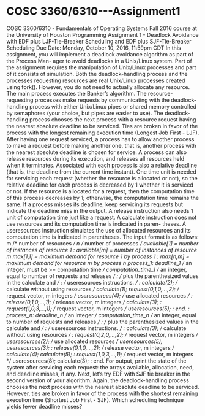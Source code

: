 # COSC 3360/6310---Assignment1
COSC 3360/6310 - Fundamentals of Operating Systems Fall 2016 course at the University of Houston
Programming Assignment 1 - Deadlock Avoidance with EDF plus
LJF-Tie-Breaker Scheduling and EDF plus SJF-Tie-Breaker Scheduling
Due Date: Monday, October 10, 2016, 11:59pm CDT
In this assignment, you will implement a deadlock avoidance algorithm as part of the Process Man-
ager to avoid deadlocks in a Unix/Linux system. Part of the assignment requires the manipulation
of Unix/Linux processes and part of it consists of simulation.
Both the deadlock-handling process and the processes requesting resources are real Unix/Linux
processes created using fork(). However, you do not need to actually allocate any resource. The
main process executes the Banker’s algorithm. The resource-requesting processes make requests by
communicating with the deadlock-handling process with either Unix/Linux pipes or shared memory
controlled by semaphores (your choice, but pipes are easier to use).
The deadlock-handling process chooses the next process with a resource request having the
nearest absolute deadline to be serviced. Ties are broken in favor of the process with the longest
remaining execution time (Longest Job First - LJF). After having one request serviced, a process
has to allow another process to make a request before making another one, that is, another process
with the nearest absolute deadline is chosen for service. A process can also release resources during
its execution, and releases all resources held when it terminates.
Associated with each process is also a relative deadline (that is, the deadline from the current
time instant). One time unit is needed for servicing each request (whether the resource is allocated
or not), so the relative deadline for each process is decreased by 1 whether it is serviced or not. If
the resource is allocated for a request, then the computation time of this process decreases by 1;
otherwise, the computation time remains the same. If a process misses its deadline, keep servicing
its requests but indicate the deadline miss in the output. A release instruction also needs 1 unit of
computation time just like a request.
A calculate instruction does not use resources and its computation time is indicated in paren-
theses. A useresources instruction simulates the use of allocated resources and its computation
time is indicated in parentheses.
The input format is as follows:
m /* number of resources */
n /* number of processes */
available[1] = number of instances of resource 1
:
available[m] = number of instances of resource m
max[1,1] = maximum demand for resource 1 by process 1
:
max[n,m] = maximum demand for resource m by process n
process_1:
deadline_1 /* an integer, must be >= computation time */
computation_time_1 /* an integer, equal to number of requests and releases */
: /* plus the parenthesized values in the calculate and */
: /* useresources instructions. */
:
calculate(2); /* calculate without using resources */
calculate(1);
request(0,1,0,...,2); /* request vector, m integers */
useresources(4); /* use allocated resources */
:
release(0,1,0,...,1); /* release vector, m integers */
calculate(3);
:
request(1,0,3,...,1); /* request vector, m integers */
useresources(5);
:
end.
:
process_n:
deadline_n /* an integer */
computation_time_n /* an integer, equal to number of requests and releases */
: /* plus the parenthesized values in the calculate and */
: /* useresources instructions. */
:
calculate(3); /* calculate without using resources */
:
request(0,2,0,...,2); /* request vector, m integers */
useresources(2); /* use allocated resources */
useresources(5);
useresources(3);
:
release(0,1,0,...,2); /* release vector, m integers */
calculate(4);
calculate(5);
:
request(1,0,3,...,1); /* request vector, m integers */
useresources(8);
calculate(3);
:
end.
For output, print the state of the system after servicing each request: the arrays available,
allocation, need, and deadline misses, if any.
Next, let’s try EDF with SJF tie breaker in the second version of your algorithm. Again,
the deadlock-handling process chooses the next process with the nearest absolute deadline to be
serviced. However, ties are broken in favor of the process with the shortest remaining execution time (Shortest Job First - SJF). Which scheduling technique yields fewer deadline misses?
